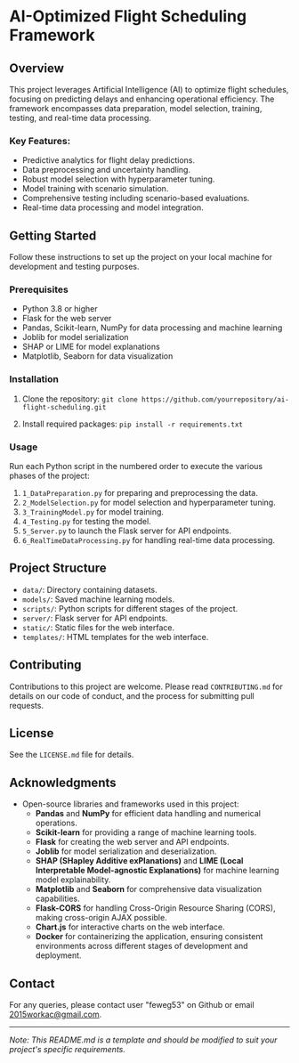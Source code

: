 # AI-Optimized Flight Scheduling Framework

## Overview
This project leverages Artificial Intelligence (AI) to optimize flight schedules, focusing on predicting delays and enhancing operational efficiency. The framework encompasses data preparation, model selection, training, testing, and real-time data processing.

### Key Features:
- Predictive analytics for flight delay predictions.
- Data preprocessing and uncertainty handling.
- Robust model selection with hyperparameter tuning.
- Model training with scenario simulation.
- Comprehensive testing including scenario-based evaluations.
- Real-time data processing and model integration.

## Getting Started
Follow these instructions to set up the project on your local machine for development and testing purposes.

### Prerequisites
- Python 3.8 or higher
- Flask for the web server
- Pandas, Scikit-learn, NumPy for data processing and machine learning
- Joblib for model serialization
- SHAP or LIME for model explanations
- Matplotlib, Seaborn for data visualization

### Installation
1. Clone the repository:
`git clone https://github.com/yourrepository/ai-flight-scheduling.git`

2. Install required packages:
`pip install -r requirements.txt`

### Usage
Run each Python script in the numbered order to execute the various phases of the project:

1. `1_DataPreparation.py` for preparing and preprocessing the data.
2. `2_ModelSelection.py` for model selection and hyperparameter tuning.
3. `3_TrainingModel.py` for model training.
4. `4_Testing.py` for testing the model.
5. `5_Server.py` to launch the Flask server for API endpoints.
6. `6_RealTimeDataProcessing.py` for handling real-time data processing.

## Project Structure
- `data/`: Directory containing datasets.
- `models/`: Saved machine learning models.
- `scripts/`: Python scripts for different stages of the project.
- `server/`: Flask server for API endpoints.
- `static/`: Static files for the web interface.
- `templates/`: HTML templates for the web interface.

## Contributing
Contributions to this project are welcome. Please read `CONTRIBUTING.md` for details on our code of conduct, and the process for submitting pull requests.

## License
See the `LICENSE.md` file for details.

## Acknowledgments
- Open-source libraries and frameworks used in this project:
  - **Pandas** and **NumPy** for efficient data handling and numerical operations.
  - **Scikit-learn** for providing a range of machine learning tools.
  - **Flask** for creating the web server and API endpoints.
  - **Joblib** for model serialization and deserialization.
  - **SHAP (SHapley Additive exPlanations)** and **LIME (Local Interpretable Model-agnostic Explanations)** for machine learning model explainability.
  - **Matplotlib** and **Seaborn** for comprehensive data visualization capabilities.
  - **Flask-CORS** for handling Cross-Origin Resource Sharing (CORS), making cross-origin AJAX possible.
  - **Chart.js** for interactive charts on the web interface.
  - **Docker** for containerizing the application, ensuring consistent environments across different stages of development and deployment.

## Contact
For any queries, please contact user "feweg53" on Github or email 2015workac@gmail.com.

---

*Note: This README.md is a template and should be modified to suit your project's specific requirements.*
